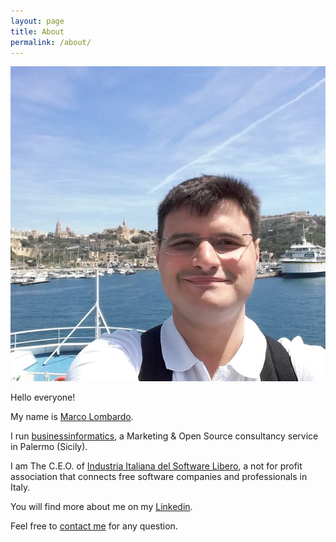 ```yaml
---
layout: page
title: About
permalink: /about/
---
```


![Marco](/images/marco.jpg)

Hello everyone!

My name is [Marco Lombardo](http://www.marcolombardo.com).

I run [businessinformatics](http://www.businessinformatics.cloud), a Marketing & Open Source consultancy service in Palermo (Sicily).

I am The C.E.O. of [Industria Italiana del Software Libero](http://www.industriasoftwarelibero.it/english/), a not for profit association that connects free software companies and professionals in Italy.

You will find more about me on my [Linkedin](https://www.linkedin.com/in/marcofromsicily/).

Feel free to [contact me](mailto:mail@marcolombardo.com) for any question.
